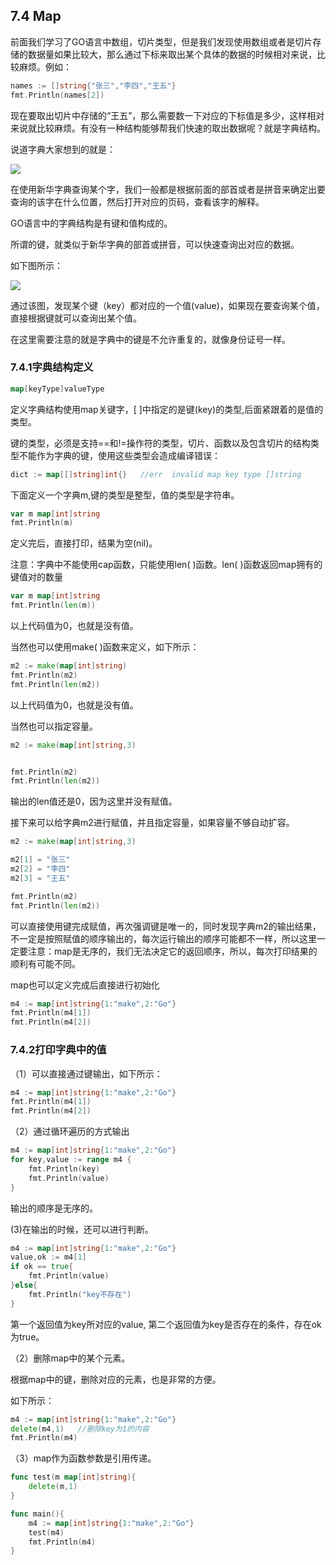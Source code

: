 ## 7.4 **Map**

前面我们学习了GO语言中数组，切片类型，但是我们发现使用数组或者是切片存储的数据量如果比较大，那么通过下标来取出某个具体的数据的时候相对来说，比较麻烦。例如：

```go
names := []string{"张三","李四","王五"}
fmt.Println(names[2])
```

现在要取出切片中存储的“王五”，那么需要数一下对应的下标值是多少，这样相对来说就比较麻烦。有没有一种结构能够帮我们快速的取出数据呢？就是字典结构。

说道字典大家想到的就是：

![](/assets/import666.png)

在使用新华字典查询某个字，我们一般都是根据前面的部首或者是拼音来确定出要查询的该字在什么位置，然后打开对应的页码，查看该字的解释。

GO语言中的字典结构是有键和值构成的。

所谓的键，就类似于新华字典的部首或拼音，可以快速查询出对应的数据。

如下图所示：

![](/assets/import22.png)

通过该图，发现某个键（key）都对应的一个值\(value\)，如果现在要查询某个值，直接根据键就可以查询出某个值。

在这里需要注意的就是字典中的键是不允许重复的，就像身份证号一样。

### 7.4.1**字典结构定义**

```go
map[keyType]valueType
```

定义字典结构使用map关键字，\[ \]中指定的是键\(key\)的类型,后面紧跟着的是值的类型。

键的类型，必须是支持==和!=操作符的类型，切片、函数以及包含切片的结构类型不能作为字典的键，使用这些类型会造成编译错误：

```go
dict := map[[]string]int{}   //err  invalid map key type []string
```

下面定义一个字典m,键的类型是整型，值的类型是字符串。

```go
var m map[int]string
fmt.Println(m)
```

定义完后，直接打印，结果为空\(nil\)。

注意：字典中不能使用cap函数，只能使用len\( \)函数。len\( \)函数返回map拥有的键值对的数量

```go
var m map[int]string
fmt.Println(len(m))
```

以上代码值为0，也就是没有值。

当然也可以使用make\( \)函数来定义，如下所示：

```go
m2 := make(map[int]string)
fmt.Println(m2)
fmt.Println(len(m2))
```

以上代码值为0，也就是没有值。

当然也可以指定容量。

```go
m2 := make(map[int]string,3)


fmt.Println(m2)
fmt.Println(len(m2))
```

输出的len值还是0，因为这里并没有赋值。

接下来可以给字典m2进行赋值，并且指定容量，如果容量不够自动扩容。

```go
m2 := make(map[int]string,3)

m2[1] = "张三"
m2[2] = "李四"
m2[3] = "王五"

fmt.Println(m2)
fmt.Println(len(m2))
```

可以直接使用键完成赋值，再次强调键是唯一的，同时发现字典m2的输出结果，不一定是按照赋值的顺序输出的，每次运行输出的顺序可能都不一样，所以这里一定要注意：map是无序的，我们无法决定它的返回顺序，所以，每次打印结果的顺利有可能不同。

map也可以定义完成后直接进行初始化

```go
m4 := map[int]string{1:"make",2:"Go"}
fmt.Println(m4[1])
fmt.Println(m4[2])
```

### 7.4.2**打印字典中的值**

（1）可以直接通过键输出，如下所示：

```go
m4 := map[int]string{1:"make",2:"Go"}
fmt.Println(m4[1])
fmt.Println(m4[2])
```

（2）通过循环遍历的方式输出

```go
m4 := map[int]string{1:"make",2:"Go"}
for key,value := range m4 {
    fmt.Println(key)
    fmt.Println(value)
}    
```

输出的顺序是无序的。

\(3\)在输出的时候，还可以进行判断。

```go
m4 := map[int]string{1:"make",2:"Go"}
value,ok := m4[1]
if ok == true{
    fmt.Println(value)
}else{
    fmt.Println("key不存在")
}    

```

第一个返回值为key所对应的value, 第二个返回值为key是否存在的条件，存在ok为true。

（2）删除map中的某个元素。

根据map中的键，删除对应的元素，也是非常的方便。

如下所示：

```go
m4 := map[int]string{1:"make",2:"Go"}
delete(m4,1)   //删除key为1的内容
fmt.Println(m4)
```

（3）map作为函数参数是引用传递。

```go
func test(m map[int]string){
    delete(m,1)
}

func main(){
    m4 := map[int]string{1:"make",2:"Go"}
    test(m4)
    fmt.Println(m4)
}

```



